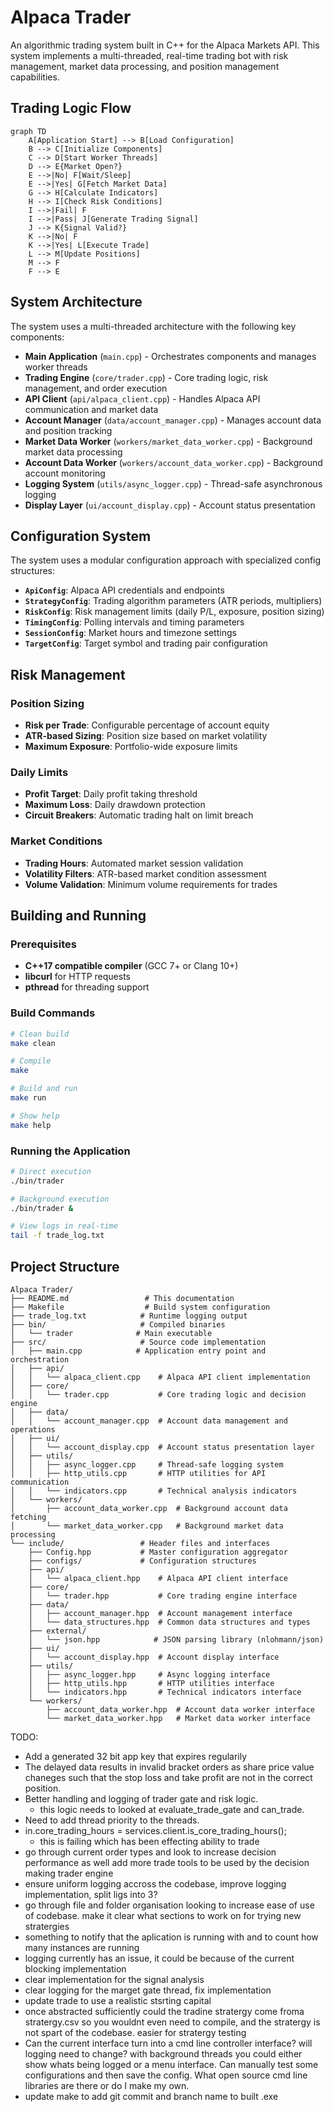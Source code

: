# Alpaca Trader

An algorithmic trading system built in C++ for the Alpaca Markets API. This system implements a multi-threaded, real-time trading bot with risk management, market data processing, and position management capabilities.

## Trading Logic Flow

```mermaid
graph TD
    A[Application Start] --> B[Load Configuration]
    B --> C[Initialize Components]
    C --> D[Start Worker Threads]
    D --> E{Market Open?}
    E -->|No| F[Wait/Sleep]
    E -->|Yes| G[Fetch Market Data]
    G --> H[Calculate Indicators]
    H --> I[Check Risk Conditions]
    I -->|Fail| F
    I -->|Pass| J[Generate Trading Signal]
    J --> K{Signal Valid?}
    K -->|No| F
    K -->|Yes| L[Execute Trade]
    L --> M[Update Positions]
    M --> F
    F --> E
```

## System Architecture

The system uses a multi-threaded architecture with the following key components:

- **Main Application** (`main.cpp`) - Orchestrates components and manages worker threads
- **Trading Engine** (`core/trader.cpp`) - Core trading logic, risk management, and order execution
- **API Client** (`api/alpaca_client.cpp`) - Handles Alpaca API communication and market data
- **Account Manager** (`data/account_manager.cpp`) - Manages account data and position tracking
- **Market Data Worker** (`workers/market_data_worker.cpp`) - Background market data processing
- **Account Data Worker** (`workers/account_data_worker.cpp`) - Background account monitoring
- **Logging System** (`utils/async_logger.cpp`) - Thread-safe asynchronous logging
- **Display Layer** (`ui/account_display.cpp`) - Account status presentation

##  Configuration System

The system uses a modular configuration approach with specialized config structures:

- **`ApiConfig`**: Alpaca API credentials and endpoints
- **`StrategyConfig`**: Trading algorithm parameters (ATR periods, multipliers)
- **`RiskConfig`**: Risk management limits (daily P/L, exposure, position sizing)
- **`TimingConfig`**: Polling intervals and timing parameters
- **`SessionConfig`**: Market hours and timezone settings
- **`TargetConfig`**: Target symbol and trading pair configuration


## Risk Management

### Position Sizing
- **Risk per Trade**: Configurable percentage of account equity
- **ATR-based Sizing**: Position size based on market volatility
- **Maximum Exposure**: Portfolio-wide exposure limits

### Daily Limits
- **Profit Target**: Daily profit taking threshold
- **Maximum Loss**: Daily drawdown protection
- **Circuit Breakers**: Automatic trading halt on limit breach

### Market Conditions
- **Trading Hours**: Automated market session validation
- **Volatility Filters**: ATR-based market condition assessment
- **Volume Validation**: Minimum volume requirements for trades

##  Building and Running

### Prerequisites
- **C++17 compatible compiler** (GCC 7+ or Clang 10+)
- **libcurl** for HTTP requests
- **pthread** for threading support

### Build Commands
```bash
# Clean build
make clean

# Compile
make

# Build and run
make run

# Show help
make help
```

### Running the Application
```bash
# Direct execution
./bin/trader

# Background execution
./bin/trader &

# View logs in real-time
tail -f trade_log.txt
```


## Project Structure

```
Alpaca Trader/
├── README.md                 # This documentation
├── Makefile                  # Build system configuration
├── trade_log.txt            # Runtime logging output
├── bin/                     # Compiled binaries
│   └── trader              # Main executable
├── src/                     # Source code implementation
│   ├── main.cpp            # Application entry point and orchestration
│   ├── api/
│   │   └── alpaca_client.cpp    # Alpaca API client implementation
│   ├── core/
│   │   └── trader.cpp           # Core trading logic and decision engine
│   ├── data/
│   │   └── account_manager.cpp  # Account data management and operations
│   ├── ui/
│   │   └── account_display.cpp  # Account status presentation layer
│   ├── utils/
│   │   ├── async_logger.cpp     # Thread-safe logging system
│   │   ├── http_utils.cpp       # HTTP utilities for API communication
│   │   └── indicators.cpp       # Technical analysis indicators
│   └── workers/
│       ├── account_data_worker.cpp  # Background account data fetching
│       └── market_data_worker.cpp   # Background market data processing
└── include/                 # Header files and interfaces
    ├── Config.hpp           # Master configuration aggregator
    ├── configs/             # Configuration structures
    ├── api/
    │   └── alpaca_client.hpp    # Alpaca API client interface
    ├── core/
    │   └── trader.hpp           # Core trading engine interface
    ├── data/
    │   ├── account_manager.hpp  # Account management interface
    │   └── data_structures.hpp  # Common data structures and types
    ├── external/
    │   └── json.hpp            # JSON parsing library (nlohmann/json)
    ├── ui/
    │   └── account_display.hpp  # Account display interface
    ├── utils/
    │   ├── async_logger.hpp     # Async logging interface
    │   ├── http_utils.hpp       # HTTP utilities interface
    │   └── indicators.hpp       # Technical indicators interface
    └── workers/
        ├── account_data_worker.hpp  # Account data worker interface
        └── market_data_worker.hpp   # Market data worker interface
```


TODO:
- Add a generated 32 bit app key that expires regularily
- The delayed data results in invalid bracket orders as share price value chaneges such that the stop loss and take profit are not in the correct position.
- Better handling and logging of trader gate and risk logic.
  - this logic needs to looked at evaluate_trade_gate and can_trade.
- Need to add thread priority to the threads. 
- in.core_trading_hours = services.client.is_core_trading_hours();
    - this is failing which has been effecting ability to trade
- go through current order types and look to increase decision performance
  as well add more trade tools to be used by the decision making trader engine
- ensure uniform logging accross the codebase, improve logging implementation, split ligs into 3?
- go through file and folder organisation looking to increase ease
  of use of codebase. make it clear what sections to work on for trying new stratergies
- something to notify that the aplication is running with and to count how
  many instances are running
- logging currently has an issue, it could be because of the current blocking implementation
- clear implementation for the signal analysis
- clear logging for the marget gate thread, fix implementation
- update trade to use a realistic stsrting capital
- once abstracted sufficiently could the tradine stratergy come froma stratergy.csv
  so you wouldnt even need to compile, and the stratergy is not spart of the codebase.
  easier for stratergy testing
- Can the current interface turn into a cmd line controller interface?
  will logging need to change? with background threads you could either show whats being logged 
  or a menu interface. Can manually test some configurations and then save the config.
  What open source cmd line libraries are there or do I make my own.
- update make to add git commit and branch name to built .exe
